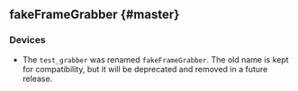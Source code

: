 fakeFrameGrabber {#master}
----------------

### Devices

* The `test_grabber` was renamed `fakeFrameGrabber`. The old name is kept for
  compatibility, but it will be deprecated and removed in a future release.
